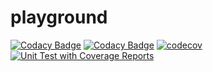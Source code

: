# playground

[![Codacy Badge](https://api.codacy.com/project/badge/Grade/41578ff9ba764a309f9a4cf494bd7583)](https://app.codacy.com/gh/Just-Another-Weather-Site/playground?utm_source=github.com&utm_medium=referral&utm_content=Just-Another-Weather-Site/playground&utm_campaign=Badge_Grade_Settings)
[![Codacy Badge](https://app.codacy.com/project/badge/Coverage/f28583d6d5b44847b28bbffc539998f9)](https://www.codacy.com/gh/Just-Another-Weather-Site/playground/dashboard?utm_source=github.com&utm_medium=referral&utm_content=Just-Another-Weather-Site/playground&utm_campaign=Badge_Coverage)
[![codecov](https://codecov.io/gh/Just-Another-Weather-Site/playground/branch/main/graph/badge.svg?token=I4NYQ8VV9Z)](https://codecov.io/gh/Just-Another-Weather-Site/playground)
[![Unit Test with Coverage Reports](https://github.com/Just-Another-Weather-Site/playground/actions/workflows/ci-coverage.yml/badge.svg)](https://github.com/Just-Another-Weather-Site/playground/actions/workflows/ci-coverage.yml)